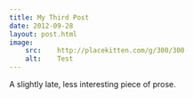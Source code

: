```yaml
---
title: My Third Post
date: 2012-09-28
layout: post.html
image:
    src:    http://placekitten.com/g/300/300
    alt:    Test
---
```


A slightly late, less interesting piece of prose.
